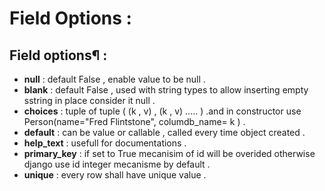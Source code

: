 # Field Options : 
## Field options¶ : 
- **null** : default False , enable value to be null . 
- **blank** : default False , used with string types to allow inserting empty sstring in place consider it null . 
- **choices** : tuple of tuple ( (k , v) , (k , v) ..... ) .and in constructor use Person(name="Fred Flintstone", columdb_name= k ) . 
- **default** : can be value or callable , called every time object created .
- **help_text** : usefull for documentations . 
- **primary_key** : if set to True mecanisim of id will be overided otherwise django use id integer mecanisme by default . 
- **unique** : every row shall have unique value . 

